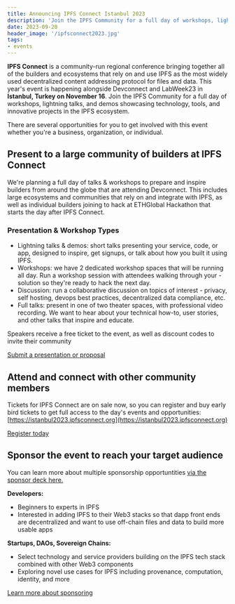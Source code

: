 ```yaml
---
title: Announcing IPFS Connect Istanbul 2023
description: 'Join the IPFS Community for a full day of workshops, lightning talks, and demos showcasing technology, tools, and innovative projects in the IPFS ecosystem.'
date: 2023-09-20
header_image: '/ipfsconnect2023.jpg'
tags:
- events
---
```


**IPFS Connect** is a community-run regional conference bringing together all of the builders and ecosystems that rely on and use IPFS as the most widely used decentralized content addressing protocol for files and data. This year's event is happening alongside Devconnect and LabWeek23 in **Istanbul, Turkey on November 16**. Join the IPFS Community for a full day of workshops, lightning talks, and demos showcasing technology, tools, and innovative projects in the IPFS ecosystem. 

There are several opportunities for you to get involved with this event whether you're a business, organization, or individual.

## Present to a large community of builders at IPFS Connect

We're planning a full day of talks & workshops to prepare and inspire builders from around the globe that are attending Devconnect. This includes large ecosystems and communities that rely on and integrate with IPFS, as well as individual builders joining to hack at ETHGlobal Hackathon that starts the day after IPFS Connect.

### Presentation & Workshop Types
- Lightning talks & demos: short talks presenting your service, code, or app, designed to inspire, get signups, or talk about how you built it using IPFS.
- Workshops: we have 2 dedicated workshop spaces that will be running all day. Run a workshop session with attendees walking through your -solution so they're ready to hack the next day.
- Discussion: run a collaborative discussion on topics of interest - privacy, self hosting, devops best practices, decentralized data compliance, etc.
- Full talks: present in one of two theater spaces, with professional video recording. We want to hear about your technical how-to, user stories, and other talks that inspire and educate.

Speakers receive a free ticket to the event, as well as discount codes to invite their community

<a href="https://cfp.ipfsconnect.org/ipfsconnect-istanbul/cfp" class="cta-button">Submit a presentation or proposal</a>

## Attend and connect with other community members

Tickets for IPFS Connect are on sale now, so you can register and buy early bird tickets to get full access to the day's events and opportunities: [https://istanbul2023.ipfsconnect.org](https://istanbul2023.ipfsconnect.org)

<a href="https://istanbul2023.ipfsconnect.org" class="cta-button">Register today</a>

## Sponsor the event to reach your target audience

You can learn more about multiple sponsorship opportuntities [via the sponsor deck here.](https://docs.google.com/presentation/d/1UMbRP5pYHDL5TluzBWUuqlo6DB6F1G8bgUZhMa_w_Pc/view#slide=id.p)

**Developers:** 
- Beginners to experts in IPFS
- Interested in adding IPFS to their Web3 stacks so that dapp front ends are decentralized and want to use off-chain files and data to build more usable apps

**Startups, DAOs, Sovereign Chains:**
- Select technology and service providers building on the IPFS tech stack combined with other Web3 components
- Exploring novel use cases for IPFS including provenance, computation, identity, and more

<a href="https://docs.google.com/presentation/d/1UMbRP5pYHDL5TluzBWUuqlo6DB6F1G8bgUZhMa_w_Pc/view#slide=id.p" class="cta-button">Learn more about sponsoring</a>
